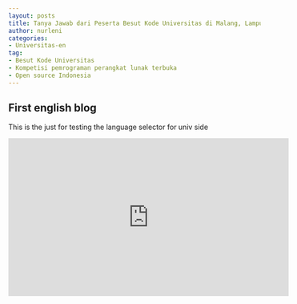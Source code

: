```yaml
---
layout: posts
title: Tanya Jawab dari Peserta Besut Kode Universitas di Malang, Lampung, Samarinda dan Jakarta Apa, Kapan, Bagaimana, Mengapa?
author: nurleni
categories:
- Universitas-en
tag:
- Besut Kode Universitas
- Kompetisi pemrograman perangkat lunak terbuka
- Open source Indonesia
---
```


## First english blog

This is the just for testing the language selector for univ side

  <div class="video-container">
      <iframe width="560" height="315" src="https://www.youtube.com/embed/yb6oL4HqzhU" frameborder="0" allowfullscreen></iframe>
  </div>
